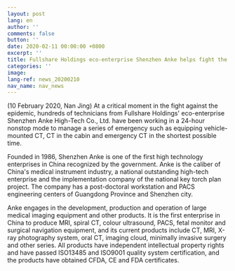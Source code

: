 ```yaml
---
layout: post
lang: en
author: ''
comments: false
button: ''
date: 2020-02-11 00:00:00 +0800
excerpt: ''
title: Fullshare Holdings eco-enterprise Shenzhen Anke helps fight the "epidemic" with new CT emergency solution
categories: ''
image: 
lang-ref: news_20200210
nav_name: nav_news
---
```

(10 February 2020, Nan Jing) At a critical moment in the fight against the epidemic, hundreds of technicians from Fullshare Holdings' eco-enterprise Shenzhen Anke High-Tech Co., Ltd. have been working in a 24-hour nonstop mode to manage a series of emergency such as equipping vehicle-mounted CT, CT in the cabin and emergency CT in the shortest possible time. 

Founded in 1986, Shenzhen Anke is one of the first high technology enterprises in China recognized by the government. Anke is the caliber of China's medical instrument industry, a national outstanding high-tech enterprise and the implementation company of the national key torch plan project. The company has a post-doctoral workstation and PACS engineering centers of Guangdong Province and Shenzhen city. 

Anke engages in the development, production and operation of large medical imaging equipment and other products. It is the first enterprise in China to produce MRI, spiral CT, colour ultrasound, PACS, fetal monitor and surgical navigation equipment, and its current products include CT, MRI, X-ray photography system, oral CT, imaging cloud, minimally invasive surgery and other series. All products have independent intellectual property rights and have passed ISO13485 and ISO9001 quality system certification, and the products have obtained CFDA, CE and FDA certificates. 